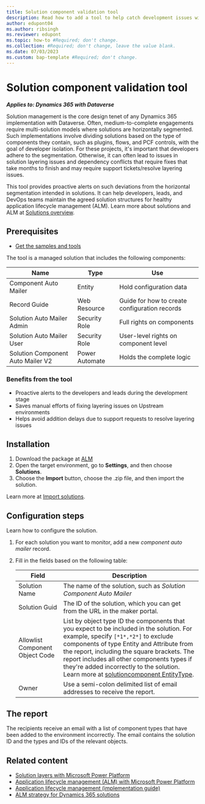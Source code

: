 ```yaml
---
title: Solution component validation tool
description: Read how to add a tool to help catch development issues with solution components in Dynamics 365 implementation projects.
author: edupont04
ms.author: ribsingh
ms.reviewer: edupont
ms.topic: how-to #Required; don't change.
ms.collection: #Required; don't change, leave the value blank. 
ms.date: 07/03/2023
ms.custom: bap-template #Required; don't change.
---
```


# Solution component validation tool

***Applies to: Dynamics 365 with Dataverse***

Solution management is the core design tenet of any Dynamics 365 implementation with Dataverse. Often, medium-to-complete engagements require multi-solution models where solutions are horizontally segmented. Such implementations involve dividing solutions based on the type of components they contain, such as plugins, flows, and PCF controls, with the goal of developer isolation. For these projects, it's important that developers adhere to the segmentation. Otherwise, it can often lead to issues in solution layering issues and dependency conflicts that require fixes that take months to finish and may require support tickets/resolve layering issues.  

This tool provides proactive alerts on such deviations from the horizontal segmentation intended in solutions. It can help developers, leads, and DevOps teams maintain the agreed solution structures for healthy application lifecycle management (ALM). Learn more about solutions and ALM at [Solutions overview](/power-apps/maker/data-platform/solutions-overview).  

## Prerequisites

- [Get the samples and tools](https://github.com/microsoft/Dynamics-365-FastTrack-Implementation-Assets/tree/master/Customer%20Service/ALM/)

The tool is a managed solution that includes the following components:

| Name | Type | Use|
|--|--|--|
| Component Auto Mailer | Entity |Hold configuration data|
| Record Guide | Web Resource|Guide for how to create configuration records|
| Solution Auto Mailer Admin | Security Role |Full rights on components|
| Solution Auto Mailer User | Security Role |User-level rights on component level|
| Solution Component Auto Mailer V2 | Power Automate |Holds the complete logic|

### Benefits from the tool

- Proactive alerts to the developers and leads during the development stage  
- Saves manual efforts of fixing layering issues on Upstream environments  
- Helps avoid addition delays due to support requests to resolve layering issues  

## Installation

1. Download the package at [ALM](https://github.com/microsoft/Dynamics-365-FastTrack-Implementation-Assets/tree/master/Customer%20Service/ALM/)  
2. Open the target environment, go to **Settings**, and then choose **Solutions**.  
3. Choose the **Import** button, choose the .zip file, and then import the solution.  

Learn more at [Import solutions](/power-apps/maker/data-platform/import-update-export-solutions).  

## Configuration steps

Learn how to configure the solution.  

1. For each solution you want to monitor, add a new *component auto mailer* record.
2. Fill in the fields based on the following table:

    |Field  |Description  |
    |---------|---------|
    |Solution Name | The name of the solution, such as *Solution Component Auto Mailer*|
    |Solution Guid  |The ID of the solution, which you can get from the URL in the maker portal. |
    |Allowlist Component Object Code|List by object type ID the components that you expect to be included in the solution. For example, specify `[*1*,*2*]` to exclude components of type Entity and Attribute from the report, including the square brackets. The report includes all other components types if they're added incorrectly to the solution. Learn more at [solutioncomponent EntityType](/power-apps/developer/data-platform/webapi/reference/solutioncomponent?view=dataverse-latest&preserve-view=true). |
    |Owner  |Use a semi-colon delimited list of email addresses to receive the report. |

## The report

The recipients receive an email with a list of component types that have been added to the environment incorrectly. The email contains the solution ID and the types and IDs of the relevant objects.  

## Related content

- [Solution layers with Microsoft Power Platform](/power-platform/alm/solution-layers-alm)  
- [Application lifecycle management (ALM) with Microsoft Power Platform](/power-platform/alm/)  
- [Application lifecycle management (implementation guide)](../implementation-guide/application-lifecycle-management.md)  
- [ALM strategy for Dynamics 365 solutions](../implementation-guide/application-lifecycle-management-product.md#customer-engagement-apps)  
